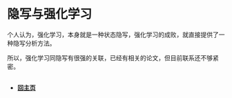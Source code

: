 # 隐写与强化学习

个人认为，强化学习，本身就是一种状态隐写，强化学习的成败，就直接提供了一种隐写分析方法。

所以，强化学习同隐写有很强的关联，已经有相关的论文，但目前联系还不够紧密。

##


- ####  [回主页](./README.md) 

